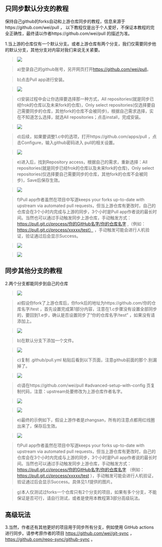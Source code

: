 ## 只同步默认分支的教程

保持自己github的forks自动和上游仓库同步的教程，信息来源于https://github.com/wei/pull ， 以下教程仅是出于个人爱好，不保证本教程的完全正确性，最终请以作者https://github.com/wei/pull 的描述为准。

1.当上游的仓库仅有一个默认分支。或者上游仓库有两个分支，我们仅需要同步他的默认分支，其他分支对内容对我们来说无关紧要。

>   ![](https://raw.githubusercontent.com/lxk0301/scripts/master/icon/git1.jpg)

>   a)登录自己的github账号，另开网页打开<https://github.com/wei/pull>。

>   b)点击Pull app进行安装。

>   ![](https://raw.githubusercontent.com/lxk0301/scripts/master/icon/git2.jpg)

>   c)安装过程中会让你选择要选择那一种方式，All
>   repositories(就是同步已经frok的仓库以及未来fork的仓库)，Only select
>   repositories(仅选择要自己需要同步的仓库，其他fork的仓库不会被同步)，根据自己需求选择，实在不知道怎么选择，就选All
>   repositories；点击install，完成安装。

>   ![](https://raw.githubusercontent.com/lxk0301/scripts/master/icon/git3.jpg)

>   d)后续，如果要调整1.c中的选项，打开https://github.com/apps/pull ，点击Configure，输入github密码进入
>   pull的相关设置。

>   ![](https://raw.githubusercontent.com/lxk0301/scripts/master/icon/git4.jpg)

>   e)进入后，找到Repository access，根据自己的需求，重新选择：All
>   repositories(就是同步已经frok的仓库以及未来fork的仓库)，Only select
>   repositories(仅选择要自己需要同步的仓库，其他fork的仓库不会被同步)，Save后保存生效。

>   ![](https://raw.githubusercontent.com/lxk0301/scripts/master/icon/git5.jpg)

>   f)Pull app作者虽然在项目中写道keeps your forks up-to-date with upstream via
>   automated pull
>   requests，但当上游仓库有更改时，自己的仓库会在3个小时内完成与上游的同步，3个小时是Pull
>   app作者说的最长时间。当然也可以通过手动触发同步上游仓库，手动触发方式：https://pull.git.ci/process/你的GitHub名字/你的仓库名字 ,（例如：https://pull.git.ci/process/xxxxx/test）  ，手动触发可能会进行人机验证，验证通过后会显示Success。

>   ![](https://raw.githubusercontent.com/lxk0301/scripts/master/icon/git6.jpg)

>   ![](https://raw.githubusercontent.com/lxk0301/scripts/master/icon/git7.jpg)

## 同步其他分支的教程

2.两个分支都能同步到自己的仓库

>   ![](https://raw.githubusercontent.com/lxk0301/scripts/master/icon/git8.jpg)

>   a)假设你fork了上游仓库后，你fork后的地址为https://github.com/你的仓库名字/test
>   ，首先设置完成第1部分内容，注意在1.c步骤没有设置全部同步的，要回到1.e步，确认是否设置同步了“你的仓库名字/test”
>   ，如果没有请添加上。

>   ![](https://raw.githubusercontent.com/lxk0301/scripts/master/icon/git9.jpg)

>   b)在默认分支下添加一个文件。

>   ![](https://raw.githubusercontent.com/lxk0301/scripts/master/icon/git10.jpg)

>   c)复制 .github/pull.yml 粘贴后看到以下页面，注意github前面的那个.别漏 掉了。

>   ![](https://raw.githubusercontent.com/lxk0301/scripts/master/icon/git11.jpg)

>   d)请在https://github.com/wei/pull \#advanced-setup-with-config
>   页复制代码，注意：upstream处要修改为上游仓库作者名字。

>   ![](https://raw.githubusercontent.com/lxk0301/scripts/master/icon/git12.jpg)

>   ![](https://raw.githubusercontent.com/lxk0301/scripts/master/icon/git13.jpg)

>   e)最终的示例如下，假设上游作者是zhangsan，所有的注意点都用红线圈出来了，保存后生效。

>   ![](https://raw.githubusercontent.com/lxk0301/scripts/master/icon/git14.jpg)

>   f)Pull app作者虽然在项目中写道keeps your forks up-to-date with upstream via
>   automated pull
>   requests，但当上游仓库有更改时，自己的仓库会在3个小时内完成与上游的同步，3个小时是Pull
>   app作者说的最长时间。当然也可以通过手动触发同步上游仓库，手动触发方式：https://pull.git.ci/process/你的GitHub名字/你的仓库名字 （例如：https://pull.git.ci/process/xxxxx/test
>   ），手动触发可能会进行人机验证，验证通过后会显示Success。具体见1.f提供的图片。

>   g)本人仅测试过forks一个仓库只有2个分支的项目，如果有多个分支，不能保证是否可行，请自行测试，或者是使用本教程第3部分高级玩法。

## 高级玩法

3.当然，作者还有其他更好的项目用于同步所有分支，例如使用 GitHub actions
进行同步。请参考原作者的项目 https://github.com/wei/git-sync ，
https://github.com/repo-sync/github-sync 。
